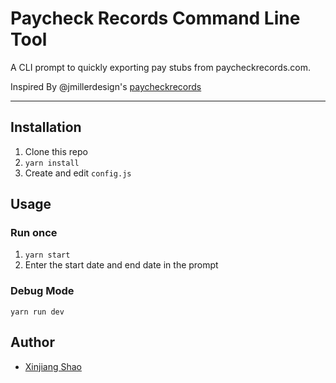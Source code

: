 # Paycheck Records Command Line Tool

A CLI prompt to quickly exporting pay stubs from paycheckrecords.com.

Inspired By @jmillerdesign's [paycheckrecords](https://github.com/jmillerdesign/paycheckrecords) 

---

## Installation

1. Clone this repo
2. ```yarn install```
3. Create and edit ```config.js```

## Usage

### Run once

1. ```yarn start```
2. Enter the start date and end date in the prompt

### Debug Mode

```
yarn run dev
```

## Author

* [Xinjiang Shao](https://github.com/soleo)
